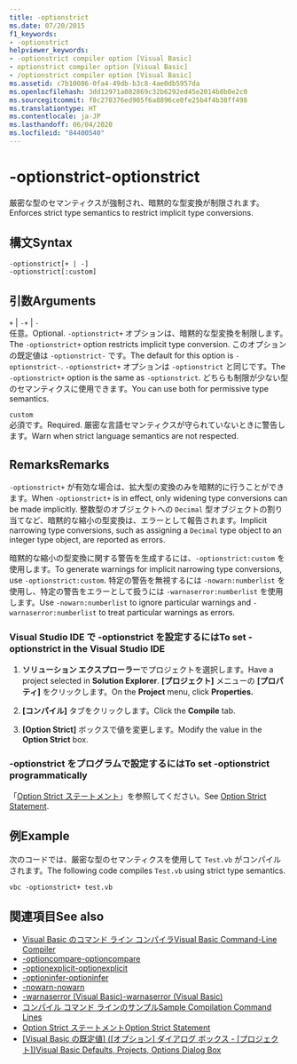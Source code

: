 ```yaml
---
title: -optionstrict
ms.date: 07/20/2015
f1_keywords:
- -optionstrict
helpviewer_keywords:
- -optionstrict compiler option [Visual Basic]
- optionstrict compiler option [Visual Basic]
- /optionstrict compiler option [Visual Basic]
ms.assetid: c7b10086-0fa4-49db-b3c8-4ae0db5957da
ms.openlocfilehash: 3dd12971a082869c32b6292ed45e2014b8b0e2c0
ms.sourcegitcommit: f8c270376ed905f6a8896ce0fe25b4f4b38ff498
ms.translationtype: HT
ms.contentlocale: ja-JP
ms.lasthandoff: 06/04/2020
ms.locfileid: "84400540"
---
```

# <a name="-optionstrict"></a><span data-ttu-id="ac61d-102">-optionstrict</span><span class="sxs-lookup"><span data-stu-id="ac61d-102">-optionstrict</span></span>

<span data-ttu-id="ac61d-103">厳密な型のセマンティクスが強制され、暗黙的な型変換が制限されます。</span><span class="sxs-lookup"><span data-stu-id="ac61d-103">Enforces strict type semantics to restrict implicit type conversions.</span></span>

## <a name="syntax"></a><span data-ttu-id="ac61d-104">構文</span><span class="sxs-lookup"><span data-stu-id="ac61d-104">Syntax</span></span>

```console
-optionstrict[+ | -]
-optionstrict[:custom]
```

## <a name="arguments"></a><span data-ttu-id="ac61d-105">引数</span><span class="sxs-lookup"><span data-stu-id="ac61d-105">Arguments</span></span>

<span data-ttu-id="ac61d-106">`+` &#124; `-`</span><span class="sxs-lookup"><span data-stu-id="ac61d-106">`+` &#124; `-`</span></span>  
<span data-ttu-id="ac61d-107">任意。</span><span class="sxs-lookup"><span data-stu-id="ac61d-107">Optional.</span></span> <span data-ttu-id="ac61d-108">`-optionstrict+` オプションは、暗黙的な型変換を制限します。</span><span class="sxs-lookup"><span data-stu-id="ac61d-108">The `-optionstrict+` option restricts implicit type conversion.</span></span> <span data-ttu-id="ac61d-109">このオプションの既定値は `-optionstrict-` です。</span><span class="sxs-lookup"><span data-stu-id="ac61d-109">The default for this option is `-optionstrict-`.</span></span> <span data-ttu-id="ac61d-110">`-optionstrict+` オプションは `-optionstrict` と同じです。</span><span class="sxs-lookup"><span data-stu-id="ac61d-110">The `-optionstrict+` option is the same as `-optionstrict`.</span></span> <span data-ttu-id="ac61d-111">どちらも制限が少ない型のセマンティクスに使用できます。</span><span class="sxs-lookup"><span data-stu-id="ac61d-111">You can use both for permissive type semantics.</span></span>

`custom`  
<span data-ttu-id="ac61d-112">必須です。</span><span class="sxs-lookup"><span data-stu-id="ac61d-112">Required.</span></span> <span data-ttu-id="ac61d-113">厳密な言語セマンティクスが守られていないときに警告します。</span><span class="sxs-lookup"><span data-stu-id="ac61d-113">Warn when strict language semantics are not respected.</span></span>

## <a name="remarks"></a><span data-ttu-id="ac61d-114">Remarks</span><span class="sxs-lookup"><span data-stu-id="ac61d-114">Remarks</span></span>

<span data-ttu-id="ac61d-115">`-optionstrict+` が有効な場合は、拡大型の変換のみを暗黙的に行うことができます。</span><span class="sxs-lookup"><span data-stu-id="ac61d-115">When `-optionstrict+` is in effect, only widening type conversions can be made implicitly.</span></span> <span data-ttu-id="ac61d-116">整数型のオブジェクトへの `Decimal` 型オブジェクトの割り当てなど、暗黙的な縮小の型変換は、エラーとして報告されます。</span><span class="sxs-lookup"><span data-stu-id="ac61d-116">Implicit narrowing type conversions, such as assigning a `Decimal` type object to an integer type object, are reported as errors.</span></span>

<span data-ttu-id="ac61d-117">暗黙的な縮小の型変換に関する警告を生成するには、`-optionstrict:custom` を使用します。</span><span class="sxs-lookup"><span data-stu-id="ac61d-117">To generate warnings for implicit narrowing type conversions, use `-optionstrict:custom`.</span></span> <span data-ttu-id="ac61d-118">特定の警告を無視するには `-nowarn:numberlist` を使用し、特定の警告をエラーとして扱うには `-warnaserror:numberlist` を使用します。</span><span class="sxs-lookup"><span data-stu-id="ac61d-118">Use `-nowarn:numberlist` to ignore particular warnings and `-warnaserror:numberlist` to treat particular warnings as errors.</span></span>

### <a name="to-set--optionstrict-in-the-visual-studio-ide"></a><span data-ttu-id="ac61d-119">Visual Studio IDE で -optionstrict を設定するには</span><span class="sxs-lookup"><span data-stu-id="ac61d-119">To set -optionstrict in the Visual Studio IDE</span></span>

1. <span data-ttu-id="ac61d-120">**ソリューション エクスプローラー**でプロジェクトを選択します。</span><span class="sxs-lookup"><span data-stu-id="ac61d-120">Have a project selected in **Solution Explorer**.</span></span> <span data-ttu-id="ac61d-121">**[プロジェクト]** メニューの **[プロパティ]** をクリックします。</span><span class="sxs-lookup"><span data-stu-id="ac61d-121">On the **Project** menu, click **Properties.**</span></span>

2. <span data-ttu-id="ac61d-122">**[コンパイル]** タブをクリックします。</span><span class="sxs-lookup"><span data-stu-id="ac61d-122">Click the **Compile** tab.</span></span>

3. <span data-ttu-id="ac61d-123">**[Option Strict]** ボックスで値を変更します。</span><span class="sxs-lookup"><span data-stu-id="ac61d-123">Modify the value in the **Option Strict** box.</span></span>

### <a name="to-set--optionstrict-programmatically"></a><span data-ttu-id="ac61d-124">-optionstrict をプログラムで設定するには</span><span class="sxs-lookup"><span data-stu-id="ac61d-124">To set -optionstrict programmatically</span></span>

<span data-ttu-id="ac61d-125">「[Option Strict ステートメント](../../language-reference/statements/option-strict-statement.md)」を参照してください。</span><span class="sxs-lookup"><span data-stu-id="ac61d-125">See [Option Strict Statement](../../language-reference/statements/option-strict-statement.md).</span></span>

## <a name="example"></a><span data-ttu-id="ac61d-126">例</span><span class="sxs-lookup"><span data-stu-id="ac61d-126">Example</span></span>

<span data-ttu-id="ac61d-127">次のコードでは、厳密な型のセマンティクスを使用して `Test.vb` がコンパイルされます。</span><span class="sxs-lookup"><span data-stu-id="ac61d-127">The following code compiles `Test.vb` using strict type semantics.</span></span>

```console
vbc -optionstrict+ test.vb
```

## <a name="see-also"></a><span data-ttu-id="ac61d-128">関連項目</span><span class="sxs-lookup"><span data-stu-id="ac61d-128">See also</span></span>

- [<span data-ttu-id="ac61d-129">Visual Basic のコマンド ライン コンパイラ</span><span class="sxs-lookup"><span data-stu-id="ac61d-129">Visual Basic Command-Line Compiler</span></span>](index.md)
- [<span data-ttu-id="ac61d-130">-optioncompare</span><span class="sxs-lookup"><span data-stu-id="ac61d-130">-optioncompare</span></span>](optioncompare.md)
- [<span data-ttu-id="ac61d-131">-optionexplicit</span><span class="sxs-lookup"><span data-stu-id="ac61d-131">-optionexplicit</span></span>](optionexplicit.md)
- [<span data-ttu-id="ac61d-132">-optioninfer</span><span class="sxs-lookup"><span data-stu-id="ac61d-132">-optioninfer</span></span>](optioninfer.md)
- [<span data-ttu-id="ac61d-133">-nowarn</span><span class="sxs-lookup"><span data-stu-id="ac61d-133">-nowarn</span></span>](nowarn.md)
- [<span data-ttu-id="ac61d-134">-warnaserror (Visual Basic)</span><span class="sxs-lookup"><span data-stu-id="ac61d-134">-warnaserror (Visual Basic)</span></span>](warnaserror.md)
- [<span data-ttu-id="ac61d-135">コンパイル コマンド ラインのサンプル</span><span class="sxs-lookup"><span data-stu-id="ac61d-135">Sample Compilation Command Lines</span></span>](sample-compilation-command-lines.md)
- [<span data-ttu-id="ac61d-136">Option Strict ステートメント</span><span class="sxs-lookup"><span data-stu-id="ac61d-136">Option Strict Statement</span></span>](../../language-reference/statements/option-strict-statement.md)
- <span data-ttu-id="ac61d-137">[[Visual Basic の既定値] ([オプション] ダイアログ ボックス - [プロジェクト])](/visualstudio/ide/reference/visual-basic-defaults-projects-options-dialog-box)</span><span class="sxs-lookup"><span data-stu-id="ac61d-137">[Visual Basic Defaults, Projects, Options Dialog Box](/visualstudio/ide/reference/visual-basic-defaults-projects-options-dialog-box)</span></span>

